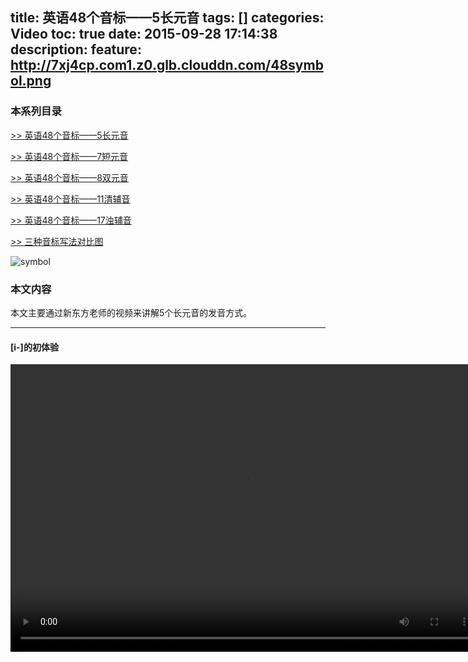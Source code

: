 title: 英语48个音标——5长元音
tags: []
categories: Video
toc: true
date: 2015-09-28 17:14:38
description:
feature: http://7xj4cp.com1.z0.glb.clouddn.com/48symbol.png
---

### 本系列目录

[>> 英语48个音标——5长元音](英语48个音标——5长元音)

[>> 英语48个音标——7短元音](英语48个音标——7短元音)

[>> 英语48个音标——8双元音](英语48个音标——8双元音)

[>> 英语48个音标——11清辅音](英语48个音标——11清辅音)

[>> 英语48个音标——17浊辅音](英语48个音标——17浊辅音)

[>> 三种音标写法对比图](三种音标写法对比图)

<!--more-->

![symbol](http://7xj4cp.com1.z0.glb.clouddn.com/48symbol.png)

### 本文内容

本文主要通过新东方老师的视频来讲解5个长元音的发音方式。

---

#### [i-]的初体验
<video id="video" controls="" preload="auto" loop="loop" height="460" width="750">
      <source id="mp4" src="http://7xj4cp.com1.z0.glb.clouddn.com/新东方英语秀——[i-]的初体验_高清.mp4" type="video/mp4">
      <p>Your user agent does not support the HTML5 Video element.</p>
</video>

